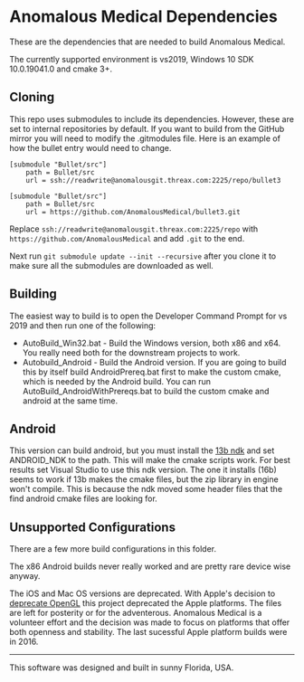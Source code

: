 # Anomalous Medical Dependencies
These are the dependencies that are needed to build Anomalous Medical.

The currently supported environment is vs2019, Windows 10 SDK 10.0.19041.0 and cmake 3+.

## Cloning
This repo uses submodules to include its dependencies. However, these are set to internal repositories by default. If you want to build from the GitHub mirror you will need to modify the .gitmodules file. Here is an example of how the bullet entry would need to change.
```
[submodule "Bullet/src"]
	path = Bullet/src
	url = ssh://readwrite@anomalousgit.threax.com:2225/repo/bullet3
```

```
[submodule "Bullet/src"]
	path = Bullet/src
	url = https://github.com/AnomalousMedical/bullet3.git
```

Replace `ssh://readwrite@anomalousgit.threax.com:2225/repo` with `https://github.com/AnomalousMedical` and add `.git` to the end.

Next run `git submodule update --init --recursive` after you clone it to make sure all the submodules are downloaded as well.

## Building
The easiest way to build is to open the Developer Command Prompt for vs 2019 and then run one of the following:
 * AutoBuild_Win32.bat - Build the Windows version, both x86 and x64. You really need both for the downstream projects to work.
 * Autobuild_Android - Build the Android version. If you are going to build this by itself build AndroidPrereq.bat first to make the custom cmake, which is needed by the Android build.
 You can run AutoBuild_AndroidWithPrereqs.bat to build the custom cmake and android at the same time.

## Android
This version can build android, but you must install the [13b ndk](https://developer.android.com/ndk/downloads/older_releases) and set ANDROID_NDK to the path. This will make the cmake scripts work. For best results set Visual Studio to use this ndk version. The one it installs (16b) seems to work if 13b makes the cmake files, but the zip library in engine won't compile. This is because the ndk moved some header files that the find android cmake files are looking for.

## Unsupported Configurations
There are a few more build configurations in this folder.

The x86 Android builds never really worked and are pretty rare device wise anyway.

The iOS and Mac OS versions are deprecated. With Apple's decision to [deprecate OpenGL](https://developer.apple.com/macos/whats-new/) this project deprecated the Apple platforms. The files are left for posterity or for the adventerous. Anomalous Medical is a volunteer effort and the decision was made to focus on platforms that offer both openness and stability. The last sucessful Apple platform builds were in 2016.

----------------------------------------------------------

This software was designed and built in sunny Florida, USA.